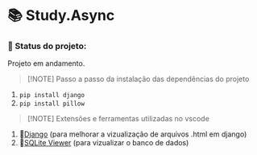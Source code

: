 # 📚 Study.Async

### 📂 Status do projeto: 
Projeto em andamento.

> [!NOTE] Passo a passo da instalação das dependências do projeto
1. `pip install django`
2. `pip install pillow`

>[!NOTE] Extensões e ferramentas utilizadas no vscode
1. 🔗[Django](https://marketplace.visualstudio.com/items?itemName=batisteo.vscode-django) (para melhorar a vizualização de arquivos .html em django)
2. 🔗[SQLite Viewer](https://marketplace.visualstudio.com/items?itemName=qwtel.sqlite-viewer) (para vizualizar o banco de dados)
